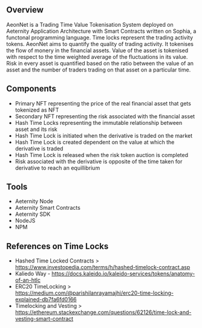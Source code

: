 ## Overview
AeonNet is a Trading Time Value Tokenisation System deployed on Aeternity Application Architecture with Smart Contracts written on Sophia, a functonal programming language. Time locks represent the trading activity tokens. AeonNet aims to quantify the quality of trading activity. It tokenises the flow of monery in the financial assets. Value of the asset is tokenised with respect to the time weighted average of the fluctuations in its value. Risk in every asset is quantified based on the ratio between the value of an asset and the number of traders trading on that asset on a particular time. 

## Components

- Primary NFT representing the price of the real financial asset that gets tokenized as NFT
- Secondary NFT representing the risk associated with the financial asset
- Hash Time Locks representing the immutable relationship between asset and its risk
- Hash Time Lock is initiated when the derivative is traded on the market
- Hash Time Lock is created dependent on the value at which the derivative is traded
- Hash Time Lock is released when the risk token auction is completed
- Risk associated with the derivative is opposite of the time taken for derivative to reach an equillibrium 

## Tools
- Aeternity Node
- Aeternity Smart Contracts
- Aeternity SDK
- NodeJS
- NPM

## References on Time Locks
- Hashed Time Locked Contracts > https://www.investopedia.com/terms/h/hashed-timelock-contract.asp
- Kaliedo Way - https://docs.kaleido.io/kaleido-services/tokens/anatomy-of-an-htlc
- ERC20 TimeLocking > https://medium.com/@parishilanrayamajhi/erc20-time-locking-explained-db7fa6fd0166
- Timelocking and Vesting > https://ethereum.stackexchange.com/questions/62126/time-lock-and-vesting-smart-contract
